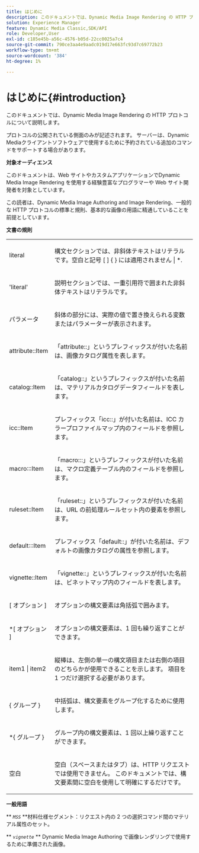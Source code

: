```yaml
---
title: はじめに
description: このドキュメントでは、Dynamic Media Image Rendering の HTTP プロトコルについて説明します。
solution: Experience Manager
feature: Dynamic Media Classic,SDK/API
role: Developer,User
exl-id: c185e45b-a56c-4576-b05d-22cc0025a7c4
source-git-commit: 790ce3aa4e9aadc019d17e663fc93d7c69772b23
workflow-type: tm+mt
source-wordcount: '384'
ht-degree: 1%

---
```


# はじめに{#introduction}

このドキュメントでは、Dynamic Media Image Rendering の HTTP プロトコルについて説明します。

プロトコルの公開されている側面のみが記述されます。 サーバーは、Dynamic Mediaクライアントソフトウェアで使用するために予約されている追加のコマンドをサポートする場合があります。

**対象オーディエンス**

このドキュメントは、Web サイトやカスタムアプリケーションでDynamic Media Image Rendering を使用する経験豊富なプログラマーや Web サイト開発者を対象としています。

この読者は、Dynamic Media Image Authoring and Image Rendering、一般的な HTTP プロトコルの標準と規則、基本的な画像の用語に精通していることを前提としています。

**文書の規則**

<table id="simpletable_E96BA470B3CE4266A9E6ED0440A56C40"> 
 <tr class="strow"> 
  <td class="stentry"> <p>literal </p> </td> 
  <td class="stentry"> <p>構文セクションでは、非斜体テキストはリテラルです。空白と記号 [ ] { } には適用されません | *. </p> </td> 
 </tr> 
 <tr class="strow"> 
  <td class="stentry"> <p>'literal' </p> </td> 
  <td class="stentry"> <p>説明セクションでは、一重引用符で囲まれた非斜体テキストはリテラルです。 </p> </td> 
 </tr> 
 <tr class="strow"> 
  <td class="stentry"> <p> <span class="varname"> パラメータ </span> </p> </td> 
  <td class="stentry"> <p>斜体の部分には、実際の値で置き換えられる変数またはパラメーターが表示されます。 </p> </td> 
 </tr> 
 <tr class="strow"> 
  <td class="stentry"> <p> <span class="codeph"> attribute::Item </span> </p> </td> 
  <td class="stentry"> <p>「attribute::」というプレフィックスが付いた名前は、画像カタログ属性を表します。 </p> </td> 
 </tr> 
 <tr class="strow"> 
  <td class="stentry"> <p> <span class="codeph"> catalog::Item </span> </p> </td> 
  <td class="stentry"> <p>「catalog::」というプレフィックスが付いた名前は、マテリアルカタログデータフィールドを表します。 </p> </td> 
 </tr> 
 <tr class="strow"> 
  <td class="stentry"> <p> <span class="codeph"> icc::Item </span> </p> </td> 
  <td class="stentry"> <p>プレフィックス「icc::」が付いた名前は、ICC カラープロファイルマップ内のフィールドを参照します。 </p> </td> 
 </tr> 
 <tr class="strow"> 
  <td class="stentry"> <p> <span class="codeph"> macro:::Item </span> </p> </td> 
  <td class="stentry"> <p>「macro:::」というプレフィックスが付いた名前は、マクロ定義テーブル内のフィールドを参照します。 </p> </td> 
 </tr> 
 <tr class="strow"> 
  <td class="stentry"> <p> <span class="codeph"> ruleset::Item </span> </p> </td> 
  <td class="stentry"> <p>「ruleset::」というプレフィックスが付いた名前は、URL の前処理ルールセット内の要素を参照します。 </p> </td> 
 </tr> 
 <tr class="strow"> 
  <td class="stentry"> <p> <span class="codeph"> default:::Item </span> </p> </td> 
  <td class="stentry"> <p>プレフィックス「default::」が付いた名前は、デフォルトの画像カタログの属性を参照します。 </p> </td> 
 </tr> 
 <tr class="strow"> 
  <td class="stentry"> <span class="codeph"> vignette::Item </span> </td> 
  <td class="stentry"> <p>「vignette::」というプレフィックスが付いた名前は、ビネットマップ内のフィールドを表します。 </p> </td> 
 </tr> 
 <tr class="strow"> 
  <td class="stentry"> <p>[ <span class="varname"> オプション </span> ] </p> </td> 
  <td class="stentry"> <p>オプションの構文要素は角括弧で囲みます。 </p> </td> 
 </tr> 
 <tr class="strow"> 
  <td class="stentry"> <p>*[ <span class="varname"> オプション </span> ] </p> </td> 
  <td class="stentry"> <p>オプションの構文要素は、1 回も繰り返すことができます。 </p> </td> 
 </tr> 
 <tr class="strow"> 
  <td class="stentry"> <p> <span class="varname"> item1 </span>| <span class="varname"> item2 </span> </p> </td> 
  <td class="stentry"> <p>縦棒は、左側の単一の構文項目または右側の項目のどちらかが使用できることを示します。 項目を 1 つだけ選択する必要があります。 </p> </td> 
 </tr> 
 <tr class="strow"> 
  <td class="stentry"> <p>{ <span class="varname"> グループ </span> } </p> </td> 
  <td class="stentry"> <p>中括弧は、構文要素をグループ化するために使用します。 </p> </td> 
 </tr> 
 <tr class="strow"> 
  <td class="stentry"> <p>*{ <span class="varname"> グループ </span> } </p> </td> 
  <td class="stentry"> <p>グループ内の構文要素は、1 回以上繰り返すことができます。 </p> </td> 
 </tr> 
 <tr class="strow"> 
  <td class="stentry"> <p>空白 </p> </td> 
  <td class="stentry"> <p>空白（スペースまたはタブ）は、HTTP リクエストでは使用できません。 このドキュメントでは、構文要素間に空白を使用して明確にするだけです。 </p> </td> 
 </tr> 
</table>

**一般用語**

** *`MSS`* **材料仕様セグメント：リクエスト内の 2 つの選択コマンド間のマテリアル属性のセット。

** *`vignette`* ** Dynamic Media Image Authoring で画像レンダリングで使用するために準備された画像。

